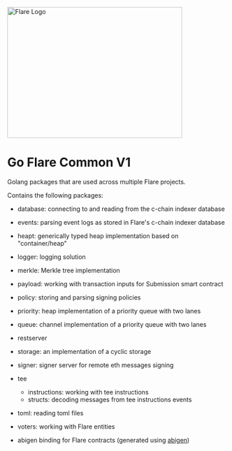 <p align="left">
  <a href="https://flare.network/" target="blank"><img src="https://flare.network/wp-content/uploads/Artboard-1-1.svg" width="400" height="300" alt="Flare Logo" /></a>
</p>

# Go Flare Common V1

Golang packages that are used across multiple Flare projects.

Contains the following packages:

- database: connecting to and reading from the c-chain indexer database
- events: parsing event logs as stored in Flare's c-chain indexer database
- heapt: generically typed heap implementation based on "container/heap"
- logger: logging solution
- merkle: Merkle tree implementation
- payload: working with transaction inputs for Submission smart contract
- policy: storing and parsing signing policies
- priority: heap implementation of a priority queue with two lanes
- queue: channel implementation of a priority queue with two lanes
- restserver
- storage: an implementation of a cyclic storage
- signer: signer server for remote eth messages signing
- tee
  - instructions: working with tee instructions
  - structs: decoding messages from tee instructions events
- toml: reading toml files
- voters: working with Flare entities

- abigen binding for Flare contracts (generated using [abigen](https://geth.ethereum.org/docs/tools/abigen))
